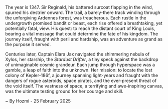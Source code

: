 
The year is 1347.  Sir Reginald, his battered surcoat flapping in the wind, spurred his destrier onward.  The trail, a barely-there track winding through the unforgiving Ardennes forest, was treacherous.  Each rustle in the undergrowth promised bandit or beast, each rise offered a breathtaking, yet potentially fatal, view.  His quest: to reach the distant court of King Louis, bearing a vital message that could determine the fate of his kingdom.  The journey itself, fraught with peril and hardship, was an adventure as grand as the purpose it served.


Centuries later, Captain Elara Jax navigated the shimmering nebula of Xylos, her starship, the *Stardust Drifter*, a tiny speck against the backdrop of unimaginable cosmic grandeur.  Each jump through hyperspace was a gamble, a leap of faith into the unknown.  Her mission: to locate the lost colony of Kepler-186f, a journey spanning light-years and fraught with the dangers of rogue asteroids, space pirates, and the ever-present threat of the void itself.  The vastness of space, a terrifying and awe-inspiring canvas, was the ultimate testing ground for her courage and skill.

~ By Hozmi - 25 February 2025
